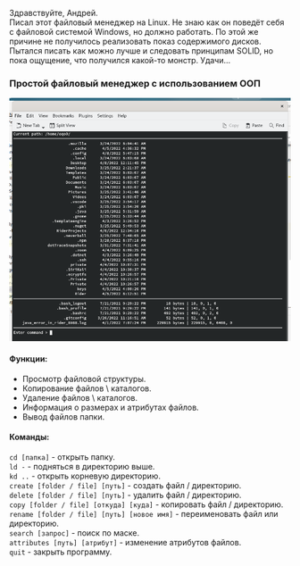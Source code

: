 Здравствуйте, Андрей.  
Писал этот файловый менеджер на Linux. Не знаю как он поведёт себя с файловой системой Windows, но должно работать.
По этой же причине не получилось реализовать показ содержимого дисков.  
Пытался писать как можно лучше и следовать принципам SOLID, но пока ощущение, что получился какой-то монстр. Удачи... 

### Простой файловый менеджер с использованием ООП

<kbd> <img src="./img/img.png" /> </kbd>

#### Функции:
- Просмотр файловой структуры.
- Копирование файлов \ каталогов.
- Удаление файлов \ каталогов.
- Информация о размерах и атрибутах файлов.
- Вывод файлов папки.

#### Команды:
```cd [папка]``` - открыть папку.  
```ld -``` - подняться в директорию выше.  
```kd ..``` - открыть корневую директорию.  
```create [folder / file] [путь]``` - создать файл / директорию.  
```delete [folder / file] [путь]``` - удалить файл / директорию.  
```copy [folder / file] [откуда] [куда]``` - копировать файл / директорию.  
```rename [folder / file] [путь] [новое имя]``` - переименовать файл или директорию.  
```search [запрос]``` - поиск по маске.  
```attributes [путь] [атрибут]``` - изменение атрибутов файлов.  
```quit``` - закрыть программу.